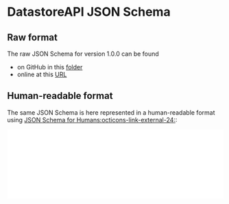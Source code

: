 # DatastoreAPI JSON Schema

## Raw format

The raw JSON Schema for version 1.0.0 can be found 

* on GitHub in this [folder](https://github.com/opendatamesh-initiative/odm-specification-datastoreapi/tree/main/schemas/v1.0.0)
* online at this [URL](./schema.json)

## Human-readable format

The same JSON Schema is here represented in a human-readable format using <a href="https://coveooss.github.io/json-schema-for-humans" target="_blank">JSON Schema for Humans:octicons-link-external-24:</a>:

<div style="background-color: white;padding: 1%;">
  <iframe width=100% onload="this.style.height=(this.contentWindow.document.body.scrollHeight+20)+'px';" frameBorder="0" src="../html/schema.html"></iframe>
</div>